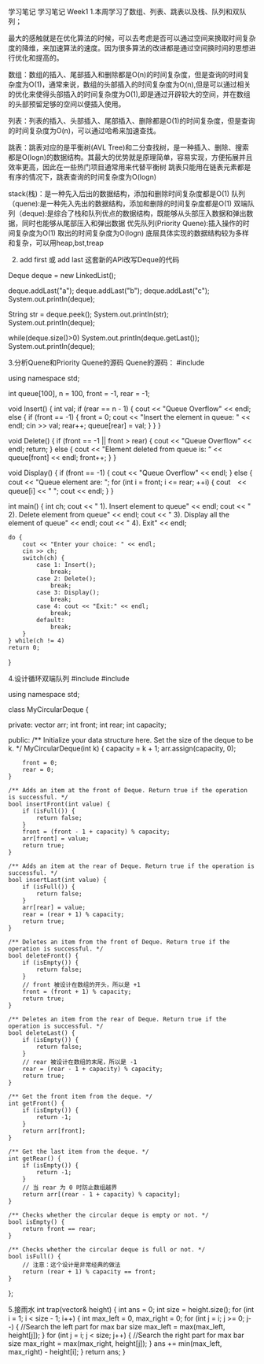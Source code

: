 学习笔记
学习笔记
Week1
1.本周学习了数组、列表、跳表以及栈、队列和双队列；

最大的感触就是在优化算法的时候，可以去考虑是否可以通过空间来换取时间复杂度的降维，来加速算法的速度。因为很多算法的改进都是通过空间换时间的思想进行优化和提高的。

数组：数组的插入、尾部插入和删除都是O(n)的时间复杂度，但是查询的时间复杂度为O(1)，通常来说，数组的头部插入的时间复杂度为O(n),但是可以通过相关的优化来使得头部插入的时间复杂度为O(1),即是通过开辟较大的空间，并在数组
的头部预留足够的空间以便插入使用。

列表：列表的插入、头部插入、尾部插入、删除都是O(1)的时间复杂度，但是查询的时间复杂度为O(n)，可以通过哈希来加速查找。

跳表：跳表对应的是平衡树(AVL Tree)和二分查找树，是一种插入、删除、搜索都是O(logn)的数据结构。其最大的优势就是原理简单，容易实现，方便拓展并且效率更高，因此在一些热门项目通常用来代替平衡树
跳表只能用在链表元素都是有序的情况下，跳表查询的时间复杂度为O(logn)

stack(栈)：是一种先入后出的数据结构，添加和删除时间复杂度都是O(1)
队列（quene):是一种先入先出的数据结构，添加和删除的时间复杂度都是O(1)
双端队列（deque):是综合了栈和队列优点的数据结构，既能够从头部压入数据和弹出数据，同时也能够从尾部压入和弹出数据
优先队列(Priority Quene):插入操作的时间复杂度为O(1)
                        取出的时间复杂度为O(logn)
                        底层具体实现的数据结构较为多样和复杂，可以用heap,bst,treap



2. add first 或 add last 这套新的API改写Deque的代码

Deque<String> deque = new LinkedList<String>();

deque.addLast("a");
deque.addLast("b");
deque.addLast("c");
System.out.printIn(deque);

String str = deque.peek();
System.out.printIn(str);
System.out.printIn(deque);

while(deque.size()>0) 
	System.out.printIn(deque.getLast());
System.out.printIn(deque);


3.分析Quene和Priority Quene的源码
Quene的源码：
#include <iostream>

using namespace std;

int queue[100], n = 100, front = -1, rear = -1;

void Insert() {
	int val;
	if (rear == n - 1) {
		cout << "Queue Overflow" << endl;
	else {
		if (front == -1) {
			front = 0;
			cout << "Insert the element in queue: " << endl;
			cin >> val;
			rear++;
			queue[rear] = val;
		}
	}
}

void Delete() {
	if (front == -1 || front > rear) {
		cout << "Queue Overflow" << endl;
		return;
	} else {
		cout << "Element deleted from queue is: “ << queue[front] << endl;
		front++;
	}
}

void Display() {
	if (front == -1) {
		cout << "Queue Overflow" << endl;
	} else {
		cout << "Queue element are: ";
		for (int i = front; i <= rear; ++i) {
			cout　<< queue[i] << " ";
		cout << endl;
	}
}

int main() {
	int ch;
	cout << " 1). Insert element to queue" << endl;
	cout << " 2). Delete element from queue" << endl;
	cout << " 3). Display all the element of queue" << endl;
	cout << " 4). Exit" << endl;

	do {
		cout << "Enter your choice: " << endl;
		cin >> ch;
		switch(ch) {
			case 1: Insert();
				break;
			case 2: Delete();
				break;
			case 3: Display();
				break;
			case 4: cout << "Exit:" << endl;
				break;
			default:
				break;
		}
	} while(ch != 4)
	return 0;
}


4.设计循环双端队列
#include <iostream>
#include <vector>

using namespace std;

class MyCircularDeque {

private:
    vector<int> arr;
    int front;
    int rear;
    int capacity;

public:
    /** Initialize your data structure here. Set the size of the deque to be k. */
    MyCircularDeque(int k) {
        capacity = k + 1;
        arr.assign(capacity, 0);

        front = 0;
        rear = 0;
    }

    /** Adds an item at the front of Deque. Return true if the operation is successful. */
    bool insertFront(int value) {
        if (isFull()) {
            return false;
        }
        front = (front - 1 + capacity) % capacity;
        arr[front] = value;
        return true;
    }

    /** Adds an item at the rear of Deque. Return true if the operation is successful. */
    bool insertLast(int value) {
        if (isFull()) {
            return false;
        }
        arr[rear] = value;
        rear = (rear + 1) % capacity;
        return true;
    }

    /** Deletes an item from the front of Deque. Return true if the operation is successful. */
    bool deleteFront() {
        if (isEmpty()) {
            return false;
        }
        // front 被设计在数组的开头，所以是 +1
        front = (front + 1) % capacity;
        return true;
    }

    /** Deletes an item from the rear of Deque. Return true if the operation is successful. */
    bool deleteLast() {
        if (isEmpty()) {
            return false;
        }
        // rear 被设计在数组的末尾，所以是 -1
        rear = (rear - 1 + capacity) % capacity;
        return true;
    }

    /** Get the front item from the deque. */
    int getFront() {
        if (isEmpty()) {
            return -1;
        }
        return arr[front];
    }

    /** Get the last item from the deque. */
    int getRear() {
        if (isEmpty()) {
            return -1;
        }
        // 当 rear 为 0 时防止数组越界
        return arr[(rear - 1 + capacity) % capacity];
    }

    /** Checks whether the circular deque is empty or not. */
    bool isEmpty() {
        return front == rear;
    }

    /** Checks whether the circular deque is full or not. */
    bool isFull() {
        // 注意：这个设计是非常经典的做法
        return (rear + 1) % capacity == front;
    }
};



5.接雨水
int trap(vector<int>& height)
{
    int ans = 0;
    int size = height.size();
    for (int i = 1; i < size - 1; i++) {
        int max_left = 0, max_right = 0;
        for (int j = i; j >= 0; j--) { //Search the left part for max bar size
            max_left = max(max_left, height[j]);
        }
        for (int j = i; j < size; j++) { //Search the right part for max bar size
            max_right = max(max_right, height[j]);
        }
        ans += min(max_left, max_right) - height[i];
    }
    return ans;
}


